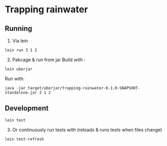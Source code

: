 # Trapping rainwater

## Running

1. Via lein
```
lein run 3 1 2
```

2. Pakcage & run from jar
Build with :
```
lein uberjar
```
Run with:
```
java -jar target/uberjar/trapping-rainwater-0.1.0-SNAPSHOT-standalone.jar 3 1 2
```

## Development

```
lein test
```
3. Or continuously run tests with (reloads & runs tests when files change)
```
lein test-refresh
```

